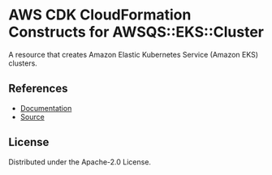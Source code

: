 # AWS CDK CloudFormation Constructs for AWSQS::EKS::Cluster

A resource that creates Amazon Elastic Kubernetes Service (Amazon EKS) clusters.

## References

* [Documentation](https://github.com/aws-quickstart/quickstart-amazon-eks-cluster-resource-provider/blob/main/README.md)
* [Source](https://github.com/aws-quickstart/quickstart-amazon-eks-cluster-resource-provider.git)

## License

Distributed under the Apache-2.0 License.
